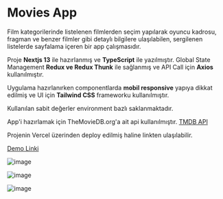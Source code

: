# Movies App

Film kategorilerinde listelenen filmlerden seçim yapılarak oyuncu kadrosu, fragman ve benzer filmler gibi detaylı bilgilere ulaşılabilen, sergilenen listelerde sayfalama içeren bir app çalışmasıdır.

Proje **Nextjs 13** ile hazırlanmış ve **TypeScript** ile yazılmıştır. Global State Management **Redux ve Redux Thunk** ile sağlanmış ve API Call için **Axios** kullanılmıştır.

Uygulama hazırlanırken componentlarda **mobil responsive** yapıya dikkat edilmiş ve UI için **Tailwind CSS** frameworku kullanılmıştır.

Kullanılan sabit değerler environment bazlı saklanmaktadır.

App'i hazırlamak için TheMovieDB.org'a ait api kullanılmıştır. [TMDB API](https://developer.themoviedb.org/docs)

Projenin Vercel üzerinden deploy edilmiş haline linkten ulaşılabilir.

[Demo Linki](https://main.d3jpt076d3o4lp.amplifyapp.com/)

![image](https://github.com/wspawned/movies-app-nextjs-typescript/assets/80424496/1988265b-822b-4d8c-b3d1-17d062f72277)

![image](https://github.com/wspawned/movies-app-nextjs-typescript/assets/80424496/43f55dbe-0d1f-4b98-a762-539ec6cadb03)

![image](https://github.com/wspawned/movies-app-nextjs-typescript/assets/80424496/17db657d-3979-4b01-a877-58e1d91d1e3e)
